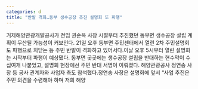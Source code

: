 ```yaml
---
categories: d
title: "반발 격화…동부 생수공장 추진 설명회 또 파행"
---
```

거제해양관광개발공사가 전임 권순옥 사장 시절부터 추진했던 동부면 생수공장 설립 계획이 무산될 가능성이 커보인다. 21일 오후 동부면 주민센터에서 열린 2차 주민설명회도 파행으로 치닫는 등 주민 반발이 격화하고 있어서다.이날 오후 5시부터 열린 설명회는 시작부터 파행이 예상됐다. 동부면 곳곳에는 생수공장 설립을 반대하는 현수막이 수십여개 나붙었고, 설명회 현장에선 주민 반대 서명이 이뤄졌다. 해양관광공사 정연송 사장 등 공사 관계자와 사업자 측도 참석했다.정연송 사장은 설명회에 앞서 “사업 추진은 주민 의견을 수렴해야 하며 저희 해양